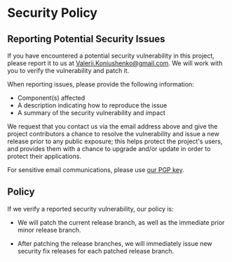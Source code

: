 # Security Policy

## Reporting Potential Security Issues

If you have encountered a potential security vulnerability in this project,
please report it to us at <Valerii.Koniushenko@gmail.com>. We will work with you to
verify the vulnerability and patch it.

When reporting issues, please provide the following information:

- Component(s) affected
- A description indicating how to reproduce the issue
- A summary of the security vulnerability and impact

We request that you contact us via the email address above and give the
project contributors a chance to resolve the vulnerability and issue a new
release prior to any public exposure; this helps protect the project's
users, and provides them with a chance to upgrade and/or update in order to
protect their applications.

For sensitive email communications, please use
[our PGP key](https://github.com/ValeriiKoniushenko/WindowsProfiler-lib/blob/develop/PGP-key.asc).

## Policy

If we verify a reported security vulnerability, our policy is:

- We will patch the current release branch, as well as the immediate prior minor
  release branch.

- After patching the release branches, we will immediately issue new security
  fix releases for each patched release branch.
